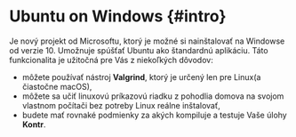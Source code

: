 # Ubuntu on Windows {#intro}

Je nový projekt od Microsoftu, ktorý je možné si nainštalovať na Windowse od verzie 10. Umožnuje spúšťať Ubuntu ako štandardnú aplikáciu. Táto funkcionalita je užitočná pre Vás z niekoľkých dôvodov:
- môžete používať nástroj **Valgrind**, ktorý je určený len pre Linux(a čiastočne macOS),
- môžete sa učiť linuxovú príkazovú riadku z pohodlia domova na svojom vlastnom počítači bez potreby Linux reálne inštalovať,
- budete mať rovnaké podmienky za akých kompiluje a testuje Vaše úlohy **Kontr**.
